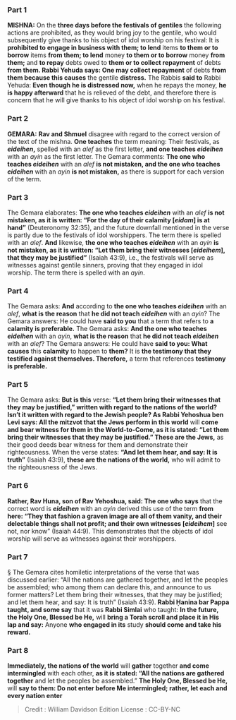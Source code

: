 
### Part 1
<strong>MISHNA:</strong> On the <b>three days before the festivals of gentiles</b> the following actions are prohibited, as they would bring joy to the gentile, who would subsequently give thanks to his object of idol worship on his festival: It is <b>prohibited to engage in business with them; to lend</b> items <b>to them or to borrow</b> items <b>from them; to lend</b> money <b>to them or to borrow</b> money <b>from them;</b> and <b>to repay</b> debts owed to <b>them or to collect repayment</b> of debts <b>from them. Rabbi Yehuda says: One may collect repayment</b> of debts <b>from them because this causes</b> the gentile <b>distress.</b> The Rabbis <b>said to</b> Rabbi Yehuda: <b>Even though he is distressed now,</b> when he repays the money, <b>he is happy afterward</b> that he is relieved of the debt, and therefore there is concern that he will give thanks to his object of idol worship on his festival.

### Part 2
<strong>GEMARA:</strong> <b>Rav and Shmuel</b> disagree with regard to the correct version of the text of the mishna. <b>One teaches</b> the term meaning: Their festivals, as <b><i>eideihen</i>,</b> spelled with an <i>alef</i> as the first letter, <b>and one teaches <i>eideihen</i></b> with an <i>ayin</i> as the first letter. The Gemara comments: <b>The one who teaches <i>eideihen</i></b> with an <i>alef</i> <b>is not mistaken, and the one who teaches <i>eideihen</i></b> with an <i>ayin</i> <b>is not mistaken,</b> as there is support for each version of the term.

### Part 3
The Gemara elaborates: <b>The one who teaches <i>eideihen</i></b> with an <i>alef</i> <b>is not mistaken, as it is written: “For the day of their calamity [<i>eidam</i>] is at hand”</b> (Deuteronomy 32:35), and the future downfall mentioned in the verse is partly due to the festivals of idol worshippers. The term there is spelled with an <i>alef</i>. <b>And</b> likewise, <b>the one who teaches <i>eideihen</i></b> with an <i>ayin</i> <b>is not mistaken, as it is written: “Let them bring their witnesses [<i>eideihem</i>], that they may be justified”</b> (Isaiah 43:9), i.e., the festivals will serve as witnesses against gentile sinners, proving that they engaged in idol worship. The term there is spelled with an <i>ayin</i>.

### Part 4
The Gemara asks: <b>And</b> according to <b>the one who teaches <i>eideihen</i></b> with an <i>alef</i>, <b>what is the reason</b> that <b>he did not teach <i>eideihen</i></b> with an <i>ayin</i>? The Gemara answers: He could have <b>said to you</b> that a term that refers to <b>a calamity is preferable.</b> The Gemara asks: <b>And the one who teaches <i>eideihen</i></b> with an <i>ayin</i>, <b>what is the reason</b> that <b>he did not teach <i>eideihen</i></b> with an <i>alef</i>? The Gemara answers: He could have <b>said to you: What causes</b> this <b>calamity</b> to happen to <b>them?</b> It is <b>the testimony that they testified against themselves. Therefore,</b> a term that references <b>testimony is preferable.</b>

### Part 5
The Gemara asks: <b>But is this</b> verse: <b>“Let them bring their witnesses that they may be justified,” written with regard to the nations of the world? Isn’t it written with regard to the Jewish people? As Rabbi Yehoshua ben Levi says: All the mitzvot that the Jews perform in this world</b> will <b>come and bear witness for them in the World-to-Come, as it is stated: “Let them bring their witnesses that they may be justified.” These are the Jews,</b> as their good deeds bear witness for them and demonstrate their righteousness. When the verse states: <b>“And let them hear, and say: It is truth”</b> (Isaiah 43:9), <b>these are the nations of the world,</b> who will admit to the righteousness of the Jews.

### Part 6
<b>Rather, Rav Huna, son of Rav Yehoshua, said: The one who says</b> that the correct word is <b><i>eideihen</i></b> with an <i>ayin</i> derived this use of the term <b>from here: “They that fashion a graven image are all of them vanity, and their delectable things shall not profit; and their own witnesses [<i>eideihem</i>]</b> see not, nor know” (Isaiah 44:9). This demonstrates that the objects of idol worship will serve as witnesses against their worshippers.

### Part 7
§ The Gemara cites homiletic interpretations of the verse that was discussed earlier: “All the nations are gathered together, and let the peoples be assembled; who among them can declare this, and announce to us former matters? Let them bring their witnesses, that they may be justified; and let them hear, and say: It is truth” (Isaiah 43:9). <b>Rabbi Ḥanina bar Pappa taught, and some say</b> that it was <b>Rabbi Simlai</b> who taught: <b>In the future, the Holy One, Blessed be He,</b> will <b>bring a Torah scroll and place it in His lap and say:</b> Anyone <b>who engaged in its</b> study <b>should come and take his reward.</b>

### Part 8
<b>Immediately, the nations of the world</b> will <b>gather</b> together <b>and come intermingled</b> with each other, <b>as it is stated: “All the nations are gathered together</b> and let the peoples be assembled.” <b>The Holy One, Blessed be He,</b> will <b>say to them: Do not enter before Me intermingled; rather, let each and every nation enter</b>

>Credit : William Davidson Edition
>License : CC-BY-NC